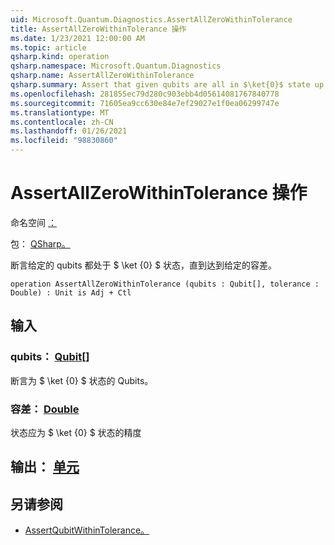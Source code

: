 ```yaml
---
uid: Microsoft.Quantum.Diagnostics.AssertAllZeroWithinTolerance
title: AssertAllZeroWithinTolerance 操作
ms.date: 1/23/2021 12:00:00 AM
ms.topic: article
qsharp.kind: operation
qsharp.namespace: Microsoft.Quantum.Diagnostics
qsharp.name: AssertAllZeroWithinTolerance
qsharp.summary: Assert that given qubits are all in $\ket{0}$ state up to a given tolerance.
ms.openlocfilehash: 281855ec79d280c903ebb4d05614081767840778
ms.sourcegitcommit: 71605ea9cc630e84e7ef29027e1f0ea06299747e
ms.translationtype: MT
ms.contentlocale: zh-CN
ms.lasthandoff: 01/26/2021
ms.locfileid: "98830860"
---
```

# <a name="assertallzerowithintolerance-operation"></a>AssertAllZeroWithinTolerance 操作

命名空间 [：](xref:Microsoft.Quantum.Diagnostics)

包： [QSharp。](https://nuget.org/packages/Microsoft.Quantum.QSharp.Core)


断言给定的 qubits 都处于 $ \ket {0} $ 状态，直到达到给定的容差。

```qsharp
operation AssertAllZeroWithinTolerance (qubits : Qubit[], tolerance : Double) : Unit is Adj + Ctl
```


## <a name="input"></a>输入

### <a name="qubits--qubit"></a>qubits： [Qubit](xref:microsoft.quantum.lang-ref.qubit)[]

断言为 $ \ket {0} $ 状态的 Qubits。


### <a name="tolerance--double"></a>容差： [Double](xref:microsoft.quantum.lang-ref.double)

状态应为 $ \ket {0} $ 状态的精度



## <a name="output--unit"></a>输出： [单元](xref:microsoft.quantum.lang-ref.unit)



## <a name="see-also"></a>另请参阅

- [AssertQubitWithinTolerance。](xref:Microsoft.Quantum.Diagnostics.AssertQubitWithinTolerance)